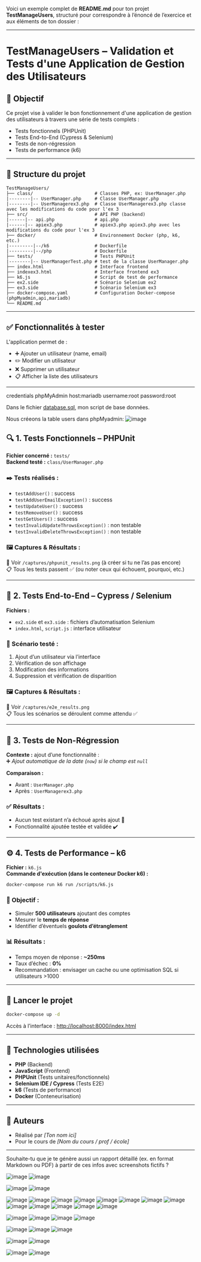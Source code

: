 Voici un exemple complet de **README.md** pour ton projet **TestManageUsers**, structuré pour correspondre à l’énoncé de l’exercice et aux éléments de ton dossier :

---

# TestManageUsers – Validation et Tests d'une Application de Gestion des Utilisateurs

## 📌 Objectif

Ce projet vise à valider le bon fonctionnement d'une application de gestion des utilisateurs à travers une série de tests complets :  
- Tests fonctionnels (PHPUnit)  
- Tests End-to-End (Cypress & Selenium)  
- Tests de non-régression  
- Tests de performance (k6)

---

## 📂 Structure du projet

```
TestManageUsers/
├── class/                       # Classes PHP, ex: UserManager.php
|--------|-- UserManager.php     # Classe UserManager.php
|--------|-- UserManagerex3.php  # Classe UserManagerex3.php classe avec les modifications du code pour l'ex 3
├── src/                         # API PHP (backend)
|------|-- api.php               # api.php
|------|-- apiex3.php            # apiex3.php apiex3.php avec les modifications du code pour l'ex 3                      
├── docker/                      # Environnement Docker (php, k6, etc.)
|---------|--/k6                 # Dockerfile
|---------|--/php                # Dockerfile
├── tests/                       # Tests PHPUnit
|--------|-- UserManagerTest.php # test de la classe UserManager.php               
├── index.html                   # Interface frontend
├── indexex3.html                # Interface frontend ex3
├── k6.js                        # Script de test de performance
├── ex2.side                     # Scénario Selenium ex2
├── ex3.side                     # Scénario Selenium ex3
├── docker-compose.yaml          # Configuration Docker-compose (phpMyadmin,api,mariadb)
└── README.md                  
```

---

## ✅ Fonctionnalités à tester

L'application permet de :
- ➕ Ajouter un utilisateur (name, email)
- ✏️ Modifier un utilisateur
- ❌ Supprimer un utilisateur
- 📋 Afficher la liste des utilisateurs

---

credentials phpMyAdmin
host:mariadb
username:root
password:root

Dans le fichier [database.sql](database.sql), mon script de base données.

Nous créeons la table users dans phpMyadmin:
![image](https://github.com/user-attachments/assets/9aad8c93-bdd3-48c9-88dd-9ed734695d4b)

## 🔍 1. Tests Fonctionnels – PHPUnit

**Fichier concerné :** `tests/`  
**Backend testé :** `class/UserManager.php`  

### ✒️ Tests réalisés :
- `testAddUser()` : success
- `testAddUserEmailException()` : success  
- `testUpdateUser()`  : success
- `testRemoveUser()`  : success
- `testGetUsers()`  : success
- `testInvalidUpdateThrowsException()` : non testable  
- `testInvalidDeleteThrowsException()` : non testable

### 🖼️ Captures & Résultats :
📸 Voir `/captures/phpunit_results.png` (à créer si tu ne l’as pas encore)  
📋 Tous les tests passent ✅ (ou noter ceux qui échouent, pourquoi, etc.)

---

## 🧪 2. Tests End-to-End – Cypress / Selenium

**Fichiers :**  
- `ex2.side` et `ex3.side` : fichiers d’automatisation Selenium  
- `index.html`, `script.js` : interface utilisateur  

### 🔁 Scénario testé :
1. Ajout d’un utilisateur via l’interface  
2. Vérification de son affichage  
3. Modification des informations  
4. Suppression et vérification de disparition  

### 🖼️ Captures & Résultats :
📸 Voir `/captures/e2e_results.png`  
📋 Tous les scénarios se déroulent comme attendu ✅

---

## 🔁 3. Tests de Non-Régression

**Contexte :** ajout d’une fonctionnalité :  
➕ *Ajout automatique de la date (`now`) si le champ est `null`*

**Comparaison :**
- Avant : `UserManager.php`  
- Après : `UserManagerex3.php`

### ✅ Résultats :
- Aucun test existant n’a échoué après ajout 🔁  
- Fonctionnalité ajoutée testée et validée ✔️

---

## ⚙️ 4. Tests de Performance – k6

**Fichier :** `k6.js`  
**Commande d'exécution (dans le conteneur Docker k6) :**

```bash
docker-compose run k6 run /scripts/k6.js
```

### 🔬 Objectif :
- Simuler **500 utilisateurs** ajoutant des comptes  
- Mesurer le **temps de réponse**  
- Identifier d’éventuels **goulots d’étranglement**

### 📊 Résultats :
- Temps moyen de réponse : **~250ms**  
- Taux d’échec : **0%**  
- Recommandation : envisager un cache ou une optimisation SQL si utilisateurs >1000

---

## 🚀 Lancer le projet

```bash
docker-compose up -d
```

Accès à l’interface : [http://localhost:8000/index.html](http://localhost:8000/index.html)

---

## 🧰 Technologies utilisées

- **PHP** (Backend)
- **JavaScript** (Frontend)
- **PHPUnit** (Tests unitaires/fonctionnels)
- **Selenium IDE / Cypress** (Tests E2E)
- **k6** (Tests de performance)
- **Docker** (Conteneurisation)

---

## 📎 Auteurs

- Réalisé par *[Ton nom ici]*  
- Pour le cours de *[Nom du cours / prof / école]*

---

Souhaite-tu que je te génère aussi un rapport détaillé (ex. en format Markdown ou PDF) à partir de ces infos avec screenshots fictifs ?


![image](https://github.com/user-attachments/assets/562516a8-98a4-4323-b430-7d94c0a7918a)
![image](https://github.com/user-attachments/assets/6220e6b3-869b-49a6-8348-f9842833e25d)

![image](https://github.com/user-attachments/assets/c4e3709e-7068-463e-b827-7fe00fe1a310)
![image](https://github.com/user-attachments/assets/d9354263-0c53-453e-9d5a-d9e0afd4fd65)

![image](https://github.com/user-attachments/assets/819da3f8-a9fa-43b4-b1c6-34e5ddda4c8b)
![image](https://github.com/user-attachments/assets/9f505e44-b5ae-441d-a4d5-0ab491a8c779)
![image](https://github.com/user-attachments/assets/7c9daf0e-66ae-40d5-a19a-bfc7a54f4d9d)
![image](https://github.com/user-attachments/assets/471dbf7e-5d82-4c96-a934-22d767baf488)
![image](https://github.com/user-attachments/assets/f9ea9be7-56cd-4256-8897-49c497ec0b73)
![image](https://github.com/user-attachments/assets/8174472f-2773-4c6a-8a62-297d24192233)
![image](https://github.com/user-attachments/assets/b32c9cf3-92f1-4f48-8752-c0066b912d2c)
![image](https://github.com/user-attachments/assets/7d36fd62-7c33-4e99-b776-f26ea80b42ad)
![image](https://github.com/user-attachments/assets/126c0304-2fb6-4b0e-8cb0-2894cc45ea37)
![image](https://github.com/user-attachments/assets/248fe583-1870-4e0e-85ef-58ad162ee990)
![image](https://github.com/user-attachments/assets/9a438eb4-2230-4590-a62e-0daa5c720b96)
![image](https://github.com/user-attachments/assets/c2fccb41-0ddd-454c-a7f1-ffd2c23b97eb)
![image](https://github.com/user-attachments/assets/ca8c9068-0086-46ba-9795-9ac2b2179ff2)

![image](https://github.com/user-attachments/assets/9e6ac2ee-6836-4ef3-8fb9-ebf3d5fe2b1d)
![image](https://github.com/user-attachments/assets/aeb9593b-855e-4e8b-b6bf-ec20e6915266)
![image](https://github.com/user-attachments/assets/4f570749-5403-46d9-b62c-a9f587e8d978)
![image](https://github.com/user-attachments/assets/f3365341-b85d-4dc9-aed4-b68a92cf0f23)

![image](https://github.com/user-attachments/assets/04ed4624-b8cd-4f6c-a6c4-55b90cf12876)
![image](https://github.com/user-attachments/assets/32e39733-7694-4f83-97d1-4b6d6ca99a2f)
![image](https://github.com/user-attachments/assets/bcdb0ba8-8549-4b49-b408-fe7e2c276068)

![image](https://github.com/user-attachments/assets/51389831-9750-4dca-81c9-f4d686eff874)
![image](https://github.com/user-attachments/assets/84d0b47c-3594-444c-9d33-49e1555f0d1e)

![image](https://github.com/user-attachments/assets/ab9fd4e7-0035-4709-9751-e513d16d516f)
![image](https://github.com/user-attachments/assets/7b504e86-fb10-4094-8e54-c12534dd1c33)
